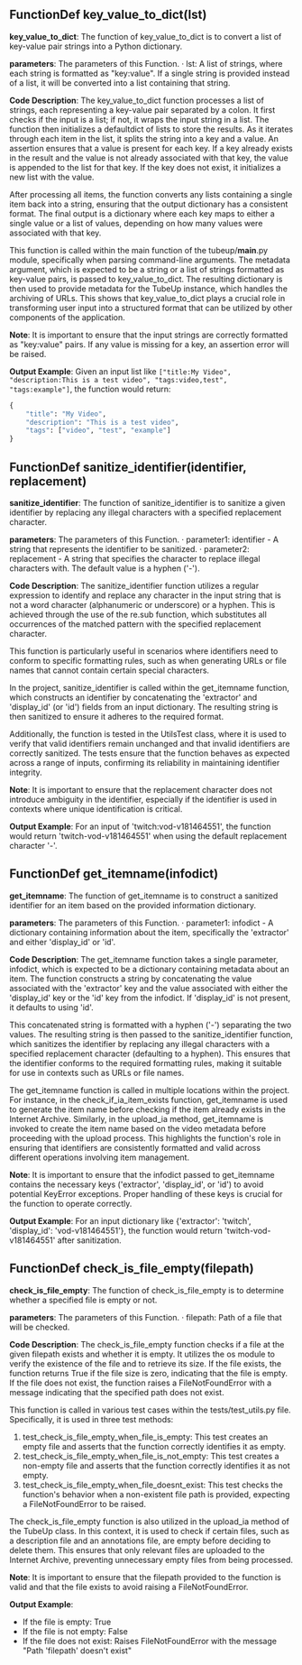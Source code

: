 ## FunctionDef key_value_to_dict(lst)
**key_value_to_dict**: The function of key_value_to_dict is to convert a list of key-value pair strings into a Python dictionary.

**parameters**: The parameters of this Function.
· lst: A list of strings, where each string is formatted as "key:value". If a single string is provided instead of a list, it will be converted into a list containing that string.

**Code Description**: The key_value_to_dict function processes a list of strings, each representing a key-value pair separated by a colon. It first checks if the input is a list; if not, it wraps the input string in a list. The function then initializes a defaultdict of lists to store the results. As it iterates through each item in the list, it splits the string into a key and a value. An assertion ensures that a value is present for each key. If a key already exists in the result and the value is not already associated with that key, the value is appended to the list for that key. If the key does not exist, it initializes a new list with the value. 

After processing all items, the function converts any lists containing a single item back into a string, ensuring that the output dictionary has a consistent format. The final output is a dictionary where each key maps to either a single value or a list of values, depending on how many values were associated with that key.

This function is called within the main function of the tubeup/__main__.py module, specifically when parsing command-line arguments. The metadata argument, which is expected to be a string or a list of strings formatted as key-value pairs, is passed to key_value_to_dict. The resulting dictionary is then used to provide metadata for the TubeUp instance, which handles the archiving of URLs. This shows that key_value_to_dict plays a crucial role in transforming user input into a structured format that can be utilized by other components of the application.

**Note**: It is important to ensure that the input strings are correctly formatted as "key:value" pairs. If any value is missing for a key, an assertion error will be raised.

**Output Example**: 
Given an input list like `["title:My Video", "description:This is a test video", "tags:video,test", "tags:example"]`, the function would return:
```python
{
    "title": "My Video",
    "description": "This is a test video",
    "tags": ["video", "test", "example"]
}
```
## FunctionDef sanitize_identifier(identifier, replacement)
**sanitize_identifier**: The function of sanitize_identifier is to sanitize a given identifier by replacing any illegal characters with a specified replacement character.

**parameters**: The parameters of this Function.
· parameter1: identifier - A string that represents the identifier to be sanitized.
· parameter2: replacement - A string that specifies the character to replace illegal characters with. The default value is a hyphen ('-').

**Code Description**: The sanitize_identifier function utilizes a regular expression to identify and replace any character in the input string that is not a word character (alphanumeric or underscore) or a hyphen. This is achieved through the use of the re.sub function, which substitutes all occurrences of the matched pattern with the specified replacement character. 

This function is particularly useful in scenarios where identifiers need to conform to specific formatting rules, such as when generating URLs or file names that cannot contain certain special characters. 

In the project, sanitize_identifier is called within the get_itemname function, which constructs an identifier by concatenating the 'extractor' and 'display_id' (or 'id') fields from an input dictionary. The resulting string is then sanitized to ensure it adheres to the required format. 

Additionally, the function is tested in the UtilsTest class, where it is used to verify that valid identifiers remain unchanged and that invalid identifiers are correctly sanitized. The tests ensure that the function behaves as expected across a range of inputs, confirming its reliability in maintaining identifier integrity.

**Note**: It is important to ensure that the replacement character does not introduce ambiguity in the identifier, especially if the identifier is used in contexts where unique identification is critical.

**Output Example**: For an input of 'twitch:vod-v181464551', the function would return 'twitch-vod-v181464551' when using the default replacement character '-'.
## FunctionDef get_itemname(infodict)
**get_itemname**: The function of get_itemname is to construct a sanitized identifier for an item based on the provided information dictionary.

**parameters**: The parameters of this Function.
· parameter1: infodict - A dictionary containing information about the item, specifically the 'extractor' and either 'display_id' or 'id'.

**Code Description**: The get_itemname function takes a single parameter, infodict, which is expected to be a dictionary containing metadata about an item. The function constructs a string by concatenating the value associated with the 'extractor' key and the value associated with either the 'display_id' key or the 'id' key from the infodict. If 'display_id' is not present, it defaults to using 'id'. 

This concatenated string is formatted with a hyphen ('-') separating the two values. The resulting string is then passed to the sanitize_identifier function, which sanitizes the identifier by replacing any illegal characters with a specified replacement character (defaulting to a hyphen). This ensures that the identifier conforms to the required formatting rules, making it suitable for use in contexts such as URLs or file names.

The get_itemname function is called in multiple locations within the project. For instance, in the check_if_ia_item_exists function, get_itemname is used to generate the item name before checking if the item already exists in the Internet Archive. Similarly, in the upload_ia method, get_itemname is invoked to create the item name based on the video metadata before proceeding with the upload process. This highlights the function's role in ensuring that identifiers are consistently formatted and valid across different operations involving item management.

**Note**: It is important to ensure that the infodict passed to get_itemname contains the necessary keys ('extractor', 'display_id', or 'id') to avoid potential KeyError exceptions. Proper handling of these keys is crucial for the function to operate correctly.

**Output Example**: For an input dictionary like {'extractor': 'twitch', 'display_id': 'vod-v181464551'}, the function would return 'twitch-vod-v181464551' after sanitization.
## FunctionDef check_is_file_empty(filepath)
**check_is_file_empty**: The function of check_is_file_empty is to determine whether a specified file is empty or not.

**parameters**: The parameters of this Function.
· filepath: Path of a file that will be checked.

**Code Description**: The check_is_file_empty function checks if a file at the given filepath exists and whether it is empty. It utilizes the os module to verify the existence of the file and to retrieve its size. If the file exists, the function returns True if the file size is zero, indicating that the file is empty. If the file does not exist, the function raises a FileNotFoundError with a message indicating that the specified path does not exist.

This function is called in various test cases within the tests/test_utils.py file. Specifically, it is used in three test methods: 
1. test_check_is_file_empty_when_file_is_empty: This test creates an empty file and asserts that the function correctly identifies it as empty.
2. test_check_is_file_empty_when_file_is_not_empty: This test creates a non-empty file and asserts that the function correctly identifies it as not empty.
3. test_check_is_file_empty_when_file_doesnt_exist: This test checks the function's behavior when a non-existent file path is provided, expecting a FileNotFoundError to be raised.

The check_is_file_empty function is also utilized in the upload_ia method of the TubeUp class. In this context, it is used to check if certain files, such as a description file and an annotations file, are empty before deciding to delete them. This ensures that only relevant files are uploaded to the Internet Archive, preventing unnecessary empty files from being processed.

**Note**: It is important to ensure that the filepath provided to the function is valid and that the file exists to avoid raising a FileNotFoundError.

**Output Example**: 
- If the file is empty: True
- If the file is not empty: False
- If the file does not exist: Raises FileNotFoundError with the message "Path 'filepath' doesn't exist"
